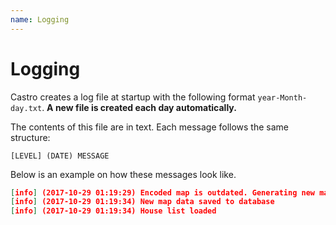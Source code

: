 ```yaml
---
name: Logging
---
```


# Logging

Castro creates a log file at startup with the following format `year-Month-day.txt`. **A new file is created each day automatically.**

The contents of this file are in text. Each message follows the same structure:

`[LEVEL] (DATE) MESSAGE`

Below is an example on how these messages look like.

```json
[info] (2017-10-29 01:19:29) Encoded map is outdated. Generating new map data 
[info] (2017-10-29 01:19:34) New map data saved to database 
[info] (2017-10-29 01:19:34) House list loaded 
```
